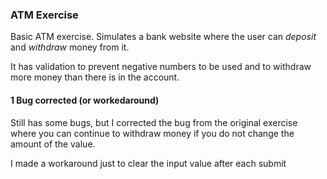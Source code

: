 ### ATM Exercise

Basic ATM exercise. Simulates a bank website where the user can *deposit* and *withdraw* money from it.

It has validation to prevent negative numbers to be used and to withdraw more money than there is in the account.

#### 1 Bug corrected (or workedaround)

Still has some bugs, but I corrected the bug from the original exercise where you can continue to withdraw money if you do not change the amount of the value.

I made a workaround just to clear the input value after each submit
